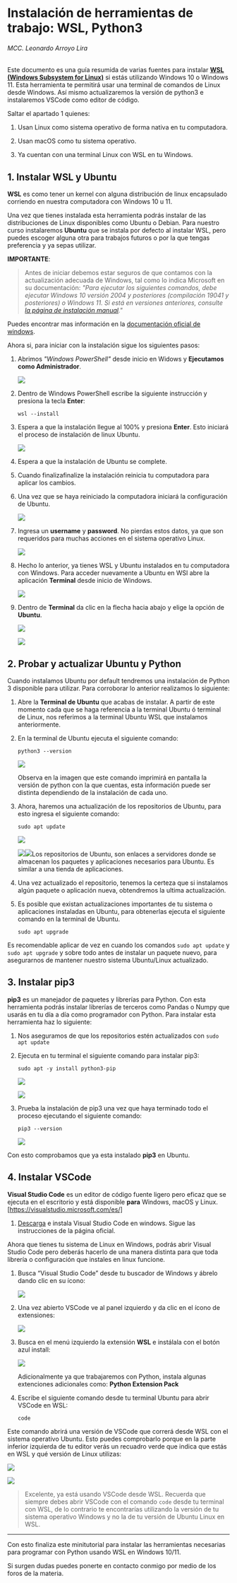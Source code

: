 # Instalación de herramientas de trabajo: WSL, Python3

###### MCC. Leonardo Arroyo Lira



Este documento es una guía resumida de varias fuentes para instalar **[WSL (Windows Subsystem for Linux)](https://learn.microsoft.com/es-es/windows/wsl/about)** si estás utilizando Windows 10 o Windows 11. Esta herramienta te permitirá usar una terminal de comandos de Linux desde Windows. Así mismo actualizaremos la versión de python3 e instalaremos VSCode como editor de código.

Saltar el apartado 1 quienes:

1. Usan Linux como sistema operativo de forma nativa en tu computadora.

2. Usan macOS como tu sistema operativo.

3. Ya cuentan con una terminal Linux con WSL en tu Windows.

   

## 1. Instalar WSL y Ubuntu

**WSL** es como tener un kernel con alguna distribución de linux encapsulado corriendo en nuestra computadora con Windows 10 u 11.

Una vez que tienes instalada esta herramienta podrás instalar de las distribuciones de Linux disponibles como Ubuntu o Debian. Para  nuestro curso instalaremos **Ubuntu** que se instala por defecto al instalar WSL, pero puedes escoger alguna otra para trabajos futuros o por la que tengas preferencia y ya sepas utilizar.

**IMPORTANTE**:

> Antes de iniciar debemos estar seguros de que contamos con la actualización adecuada de Windows, tal como lo indica Microsoft en su documentación: *"Para ejecutar los siguientes comandos, debe ejecutar Windows 10 versión  2004 y posteriores (compilación 19041 y posteriores) o Windows 11. Si  está en versiones anteriores, consulte [la página de instalación manual](https://learn.microsoft.com/es-es/windows/wsl/install-manual)."* 

Puedes encontrar mas información en la [documentación oficial de windows](https://learn.microsoft.com/es-mx/windows/wsl/install).

Ahora si, para iniciar con la instalación sigue los siguientes pasos:

1. Abrimos *"Windows PowerShell"* desde inicio en Widows y **Ejecutamos como Administrador**.

   ![](imgs/01-01.webp?raw=true)

2. Dentro de Windows PowerShell escribe la siguiente instrucción y presiona la tecla **Enter**:

   ```wsl --install```

3. Espera a que la instalación llegue al 100% y presiona **Enter**. Esto iniciará el proceso de instalación de linux Ubuntu.

   ![](/home/leonardo/Documentos/acp_2023-2/docs/imgs/01-03.webp)

4. Espera a que la instalación de Ubuntu se complete.

5. Cuando finalizafinalize la instalación reinicia tu computadora para aplicar los cambios.

6. Una vez que se haya reiniciado la computadora iniciará la configuración de Ubuntu.

   ![](/home/leonardo/Documentos/acp_2023-2/docs/imgs/01-05.webp)

7. Ingresa un **username** y **password**. No pierdas estos datos, ya que son requeridos para muchas acciones en el sistema operativo Linux.

   ![](/home/leonardo/Documentos/acp_2023-2/docs/imgs/01-06.webp)

8. Hecho lo anterior, ya tienes WSL y Ubuntu instalados en tu computadora con Windows.  Para acceder nuevamente a Ubuntu en WSl abre la aplicación **Terminal** desde inicio de Windows.

   ![](/home/leonardo/Documentos/acp_2023-2/docs/imgs/01-07.webp)

9. Dentro de **Terminal** da clic en la flecha hacia abajo y elige la opción de **Ubuntu**.

   ![](/home/leonardo/Documentos/acp_2023-2/docs/imgs/01-08.webp)

   ![](/home/leonardo/Documentos/acp_2023-2/docs/imgs/01-09.webp)



## 2. Probar y actualizar Ubuntu y Python

Cuando instalamos  Ubuntu por default tendremos una instalación de Python 3 disponible para utilizar.  Para corroborar lo anterior realizamos lo siguiente:

1. Abre la  **Terminal de Ubuntu** que acabas de instalar. A partir de este momento cada que se haga referencia a la terminal Ubuntu ó terminal de Linux, nos referimos a la terminal Ubuntu WSL que instalamos anteriormente. 

2. En la terminal de Ubuntu ejecuta el siguiente comando:

   `python3 --version`

   ![](/home/leonardo/Documentos/acp_2023-2/docs/imgs/01-21.webp)

   Observa en la imagen que este comando imprimirá en pantalla la versión de python con la que cuentas, esta información puede ser distinta dependiendo de la instalación de cada uno.

   

3. Ahora, haremos una actualización de los repositorios de Ubuntu, para esto ingresa el siguiente comando:

   `sudo apt update`

   ![](/home/leonardo/Documentos/acp_2023-2/docs/imgs/01-22.webp)

   ![](/home/leonardo/Documentos/acp_2023-2/docs/imgs/01-23.webp)![](/home/leonardo/Documentos/acp_2023-2/docs/imgs/01-23.webp)Los repositorios de Ubuntu, son enlaces a servidores donde se almacenan los paquetes y aplicaciones necesarios para Ubuntu. Es similar a una tienda de aplicaciones.

   

4. Una vez actualizado el repositorio, tenemos la certeza que si instalamos algún paquete o aplicación nueva, obtendremos la ultima actualización.

5. Es posible que existan actualizaciones importantes de tu sistema o aplicaciones instaladas en Ubuntu, para obtenerlas ejecuta el siguiente comando en la terminal de Ubuntu.

   `sudo apt upgrade`

Es recomendable aplicar de vez en cuando los comandos `sudo apt update` y `sudo apt upgrade`  y sobre todo antes de instalar un paquete nuevo, para asegurarnos de mantener nuestro sistema Ubuntu/Linux actualizado.



## 3. Instalar pip3

**pip3** es un manejador de  paquetes y librerías para Python. Con esta herramienta  podrás instalar librerías de terceros como Pandas o Numpy que usarás en  tu día a día como programador con Python. Para instalar esta herramienta haz lo siguiente:

1. Nos aseguramos de que los repositorios estén actualizados con `sudo apt update`

2. Ejecuta en tu terminal el siguiente comando para instalar pip3:

   `sudo apt -y install python3-pip`

   ![](/home/leonardo/Documentos/acp_2023-2/docs/imgs/01-24.webp)

   ![](/home/leonardo/Documentos/acp_2023-2/docs/imgs/01-25.webp)

3. Prueba la instalación de pip3 una vez que haya terminado todo el proceso ejecutando el siguiente comando:

   `pip3 --version`

   ![](/home/leonardo/Documentos/acp_2023-2/docs/imgs/01-26.webp)

   

Con esto comprobamos que ya esta instalado **pip3** en Ubuntu.

## 4. Instalar VSCode

**Visual Studio Code** es un editor de código fuente ligero pero eficaz que se ejecuta en el escritorio y está disponible **para** Windows, macOS y Linux. [https://visualstudio.microsoft.com/es/]

1. [Descarga](https://code.visualstudio.com/) e instala Visual Studio Code en windows. Sigue las instrucciones de la página oficial.



Ahora que tienes tu sistema de Linux en Windows, podrás abrir Visual Studio Code pero deberás hacerlo de una manera distinta para que toda librería o configuración que instales en linux funcione.

1. Busca “Visual Studio Code” desde tu buscador de Windows y ábrelo dando clic en su ícono:

   ![](/home/leonardo/Documentos/acp_2023-2/docs/imgs/01-31.webp)

2. Una vez abierto VSCode ve al panel izquierdo y da clic en el ícono de extensiones:

   ![](/home/leonardo/Documentos/acp_2023-2/docs/imgs/01-32.webp)

3. Busca en el menú izquierdo la extensión **WSL** e instálala con el botón azul install:

   ![](/home/leonardo/Documentos/acp_2023-2/docs/imgs/01-33.webp)

   Adicionalmente ya que trabajaremos con Python, instala algunas extenciones adicionales como: **Python Extension Pack**

4. Escribe el siguiente comando desde tu terminal Ubuntu para abrir VSCode en WSL:

   `code`

Este comando abrirá una versión de VSCode que correrá desde WSL con  el sistema operativo Ubuntu. Esto puedes comprobarlo porque en la parte  inferior izquierda de tu editor verás un recuadro verde que indica que  estás en WSL y qué versión de Linux utilizas:

![](/home/leonardo/Documentos/acp_2023-2/docs/imgs/01-34.webp)

![](/home/leonardo/Documentos/acp_2023-2/docs/imgs/01-35.webp)



> Excelente, ya está usando VSCode desde WSL. Recuerda que siempre debes abrir VSCode con el comando `code` desde tu terminal con WSL, de lo contrario te encontrarías utilizando  la versión de tu sistema operativo Windows y no la de tu versión de  Ubuntu Linux en WSL.



------

Con esto finaliza este minitutorial para instalar las herramientas necesarias para programar con Python usando WSL en Windows 10/11.

Si surgen dudas puedes ponerte en contacto conmigo por medio de los foros de la materia.

